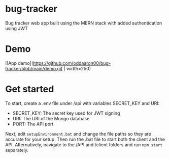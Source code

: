 # bug-tracker
 Bug tracker web app built using the MERN stack with added authentication using JWT

# Demo
![App demo](https://github.com/oddaaron00/bug-tracker/blob/main/demo.gif | width=250)

# Get started
To start, create a .env file under /api with variables SECRET_KEY and URI:
- SECRET_KEY: The secret key used for JWT signing
- URI: The URI of the Mongo database
- PORT: The API port

Next, edit `setupEnvironment.bat` and change the file paths so they are accurate for your setup.
Then run the .bat file to start both the client and the API.
Alternatively, navigate to the /API and /client folders and run `npm start` separately.
